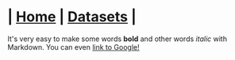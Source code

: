 # | [Home](README.md) | [Datasets](DATASETS.md) |

It's very easy to make some words **bold** and other words *italic* with Markdown. You can even [link to Google!](http://google.com)
